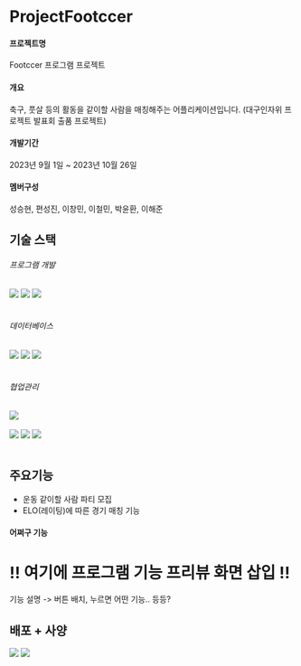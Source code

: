 # ProjectFootccer
#### 프로젝트명
Footccer 프로그램 프로젝트
#### 개요
축구, 풋살 등의 활동을 같이할 사람을 매칭해주는 어플리케이션입니다.
(대구인자위 프로젝트 발표회 출품 프로젝트)
#### 개발기간
2023년 9월 1일 ~ 2023년 10월 26일
#### 멤버구성
성승현, 편성진, 이창민, 이철민, 박윤환, 이해준

## 기술 스택

###### 프로그램 개발
<div>  
  <img src="https://img.shields.io/badge/C%23-512BD4?style=for-the-badge&logo=csharp&logoColor=white">
  <img src="https://img.shields.io/badge/.net framework 4.8-512BD4?style=for-the-badge&logo=dotnet&logoColor=white">
  <img src="https://img.shields.io/badge/Visual Studio Community 2022-5C2D91?style=for-the-badge&logo=visualstudio&logoColor=white">
</div></br>

###### 데이터베이스
<div>  
  <img src="https://img.shields.io/badge/mysql-4479A1?style=for-the-badge&logo=mysql&logoColor=white">  
  <img src="https://img.shields.io/badge/heidisql-4479A1?style=for-the-badge&logo=mysql&logoColor=white">
  <img src="https://img.shields.io/badge/docker desktop-2496ED?style=for-the-badge&logo=docker&logoColor=white"> 
</div></br>

###### 협업관리
<div>  
  <img src="https://img.shields.io/badge/google drive-4285F4?style=for-the-badge&logo=googledrive&logoColor=white">
</div></br>
<div>  
  <img src="https://img.shields.io/badge/git-F05032?style=for-the-badge&logo=git&logoColor=white">   
  <img src="https://img.shields.io/badge/github-181717?style=for-the-badge&logo=github&logoColor=white">   
  <img src="https://img.shields.io/badge/sourcetree-0052CC?style=for-the-badge&logo=sourcetree&logoColor=white">
  
</div></br>

## 주요기능
* 운동 같이할 사람 파티 모집
* ELO(레이팅)에 따른 경기 매칭 기능
#### 어쩌구 기능
# !! 여기에 프로그램 기능 프리뷰 화면 삽입 !!
기능 설명 -> 버튼 배치, 누르면 어떤 기능.. 등등?

## 배포 + 사양
<div>  
  <img src="https://img.shields.io/badge/windows 10 이상-0078D6?style=for-the-badge&logo=windows10&logoColor=white">
  <img src="https://img.shields.io/badge/.net framework 4.8 필요-512BD4?style=for-the-badge&logo=dotnet&logoColor=white">
</div></br>
